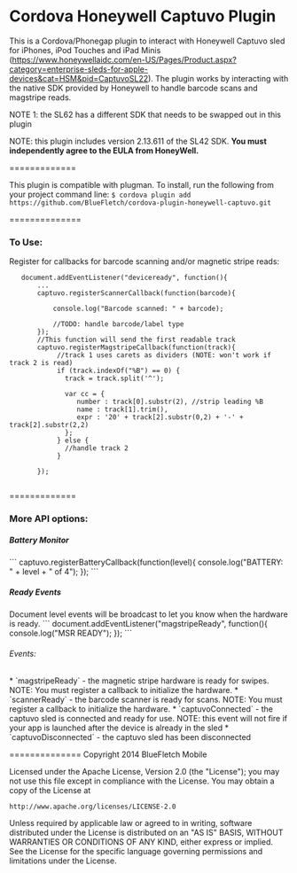 Cordova Honeywell Captuvo Plugin
============

This is a Cordova/Phonegap plugin to interact with Honeywell Captuvo sled for iPhones, iPod Touches and iPad Minis (https://www.honeywellaidc.com/en-US/Pages/Product.aspx?category=enterprise-sleds-for-apple-devices&cat=HSM&pid=CaptuvoSL22). The plugin works by interacting with the native SDK provided by Honeywell to handle barcode scans and magstripe reads.

NOTE 1: the SL62 has a different SDK that needs to be swapped out in this plugin

NOTE: this plugin includes version 2.13.611 of the SL42 SDK.  **You must independently agree to the EULA from HoneyWell.**

=============

This plugin is compatible with plugman.  To install, run the following from your project command line: 
```$ cordova plugin add https://github.com/BlueFletch/cordova-plugin-honeywell-captuvo.git```


==============


<h3>To Use:</h3>

Register for callbacks for barcode scanning and/or magnetic stripe reads:
```
   document.addEventListener("deviceready", function(){ 
       ...
       captuvo.registerScannerCallback(function(barcode){
           
           console.log("Barcode scanned: " + barcode);
           
           //TODO: handle barcode/label type
       });
       //This function will send the first readable track
       captuvo.registerMagstripeCallback(function(track){
       	    //track 1 uses carets as dividers (NOTE: won't work if track 2 is read)
       	    if (track.indexOf("%B") == 0) {
              track = track.split('^');
            
              var cc = {
                 number : track[0].substr(2), //strip leading %B
                 name : track[1].trim(),
                 expr : '20' + track[2].substr(0,2) + '-' + track[2].substr(2,2)
              };
            } else {
              //handle track 2
            }
		
       });
       
```


=============
<h3>More API options:</h3>

<h5>Battery Monitor</h5>
```
  captuvo.registerBatteryCallback(function(level){
    console.log("BATTERY: " + level + " of 4");
  });
```

<h5>Ready Events</h5>
Document level events will be broadcast to let you know when the hardware is ready.
```
  document.addEventListener("magstripeReady", function(){
      console.log("MSR READY");
  });
```
<h6>Events:</h6>
* `magstripeReady` - the magnetic stripe hardware is ready for swipes.  NOTE: You must register a callback to initialize the hardware.
* `scannerReady` - the barcode scanner is ready for scans.  NOTE: You must register a callback to initialize the hardware.
* `captuvoConnected` - the captuvo sled is connected and ready for use.  NOTE: this event will not fire if your app is launched after the device is already in the sled
* `captuvoDisconnected` - the captuvo sled has been disconnected


==============
Copyright 2014 BlueFletch Mobile

Licensed under the Apache License, Version 2.0 (the "License");
you may not use this file except in compliance with the License.
You may obtain a copy of the License at

    http://www.apache.org/licenses/LICENSE-2.0

Unless required by applicable law or agreed to in writing, software
distributed under the License is distributed on an "AS IS" BASIS,
WITHOUT WARRANTIES OR CONDITIONS OF ANY KIND, either express or implied.
See the License for the specific language governing permissions and
limitations under the License.

